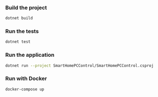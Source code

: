 ### Build the project
```sh
dotnet build
```

### Run the tests
```sh
dotnet test
```

### Run the application
```sh
dotnet run --project SmartHomePCControl/SmartHomePCControl.csproj
```

### Run with Docker
```sh
docker-compose up
```